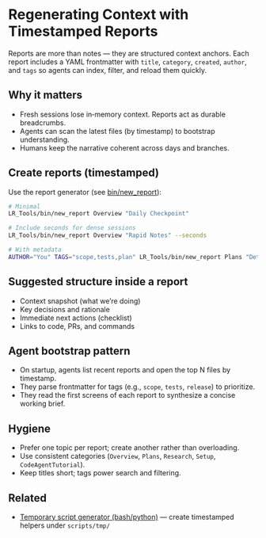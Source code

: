 # Regenerating Context with Timestamped Reports

Reports are more than notes — they are structured context anchors. Each report includes a YAML frontmatter with `title`, `category`, `created`, `author`, and `tags` so agents can index, filter, and reload them quickly.

## Why it matters
- Fresh sessions lose in‑memory context. Reports act as durable breadcrumbs.
- Agents can scan the latest files (by timestamp) to bootstrap understanding.
- Humans keep the narrative coherent across days and branches.

## Create reports (timestamped)
Use the report generator (see [bin/new_report](../bin/new_report)):
```bash
# Minimal
LR_Tools/bin/new_report Overview "Daily Checkpoint"

# Include seconds for dense sessions
LR_Tools/bin/new_report Overview "Rapid Notes" --seconds

# With metadata
AUTHOR="You" TAGS="scope,tests,plan" LR_Tools/bin/new_report Plans "Detector Roadmap"
```

## Suggested structure inside a report
- Context snapshot (what we’re doing)
- Key decisions and rationale
- Immediate next actions (checklist)
- Links to code, PRs, and commands

## Agent bootstrap pattern
- On startup, agents list recent reports and open the top N files by timestamp.
- They parse frontmatter for tags (e.g., `scope`, `tests`, `release`) to prioritize.
- They read the first screens of each report to synthesize a concise working brief.

## Hygiene
- Prefer one topic per report; create another rather than overloading.
- Use consistent categories (`Overview`, `Plans`, `Research`, `Setup`, `CodeAgentTutorial`).
- Keep titles short; tags power search and filtering.

## Related
- [Temporary script generator (bash/python)](./04_tmp_script_generator.md) — create timestamped helpers under `scripts/tmp/`
